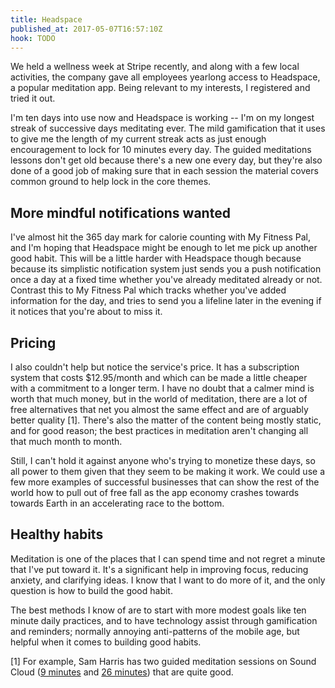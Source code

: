 ```yaml
---
title: Headspace
published_at: 2017-05-07T16:57:10Z
hook: TODO
---
```


We held a wellness week at Stripe recently, and along with
a few local activities, the company gave all employees
yearlong access to Headspace, a popular meditation app.
Being relevant to my interests, I registered and tried it
out.

I'm ten days into use now and Headspace is working -- I'm
on my longest streak of successive days meditating ever.
The mild gamification that it uses to give me the length of
my current streak acts as just enough encouragement to lock
for 10 minutes every day. The guided meditations lessons
don't get old because there's a new one every day, but
they're also done of a good job of making sure that in each
session the material covers common ground to help lock in
the core themes.

## More mindful notifications wanted

I've almost hit the 365 day mark for calorie counting with
My Fitness Pal, and I'm hoping that Headspace might be
enough to let me pick up another good habit. This will be a
little harder with Headspace though because because its
simplistic notification system just sends you a push
notification once a day at a fixed time whether you've
already meditated already or not. Contrast this to My
Fitness Pal which tracks whether you've added information
for the day, and tries to send you a lifeline later in the
evening if it notices that you're about to miss it.

## Pricing

I also couldn't help but notice the service's price. It has
a subscription system that costs $12.95/month and which can
be made a little cheaper with a commitment to a longer
term. I have no doubt that a calmer mind is worth that much
money, but in the world of meditation, there are a lot of
free alternatives that net you almost the same effect and
are of arguably better quality [1]. There's also the matter
of the content being mostly static, and for good reason;
the best practices in meditation aren't changing all that
much month to month.

Still, I can't hold it against anyone who's trying to
monetize these days, so all power to them given that they
seem to be making it work. We could use a few more examples
of successful businesses that can show the rest of the
world how to pull out of free fall as the app economy
crashes towards towards Earth in an accelerating race to
the bottom.

## Healthy habits

Meditation is one of the places that I can spend time and
not regret a minute that I've put toward it. It's a
significant help in improving focus, reducing anxiety, and
clarifying ideas. I know that I want to do more of it, and
the only question is how to build the good habit.

The best methods I know of are to start with more modest
goals like ten minute daily practices, and to have
technology assist through gamification and reminders;
normally annoying anti-patterns of the mobile age, but
helpful when it comes to building good habits.

[1] For example, Sam Harris has two guided meditation
    sessions on Sound Cloud ([9 minutes][9-min] and [26
    minutes][26-min]) that are quite good.

[9-min]: https://soundcloud.com/samharrisorg/mindfulness-meditation-9
[26-min]: https://soundcloud.com/samharrisorg/mindfulness-meditation-26
